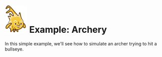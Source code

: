 # <img alt="scientific-snap-icon" src="../../images/einstein_snap.png" width="70"/> Example: Archery

In this simple example, we'll see how to simulate an archer trying to hit a bullseye.


